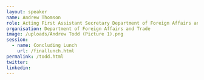 ```yaml
---
layout: speaker
name: Andrew Thomson
role: Acting First Assistant Secretary Department of Foreign Affairs and Trade
organisation: Department of Foreign Affairs and Trade
image: /uploads/Andrew Todd (Picture 1).png
session:
  - name: Concluding Lunch
    url: /finallunch.html
permalink: /todd.html
twitter:
linkedin:
---
```

